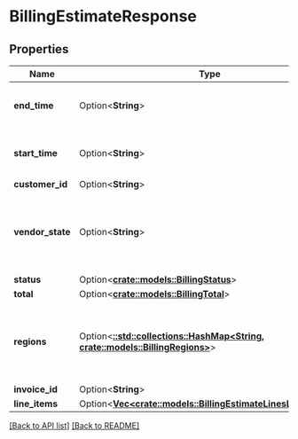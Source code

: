# BillingEstimateResponse

## Properties

Name | Type | Description | Notes
------------ | ------------- | ------------- | -------------
**end_time** | Option<**String**> | Date and time in ISO 8601 format. | [readonly]
**start_time** | Option<**String**> | Date and time in ISO 8601 format. | [readonly]
**customer_id** | Option<**String**> |  | [readonly]
**vendor_state** | Option<**String**> | The current state of our third-party billing vendor. One of `up` or `down`. | [readonly]
**status** | Option<[**crate::models::BillingStatus**](BillingStatus.md)> |  | 
**total** | Option<[**crate::models::BillingTotal**](BillingTotal.md)> |  | 
**regions** | Option<[**::std::collections::HashMap&lt;String, crate::models::BillingRegions&gt;**](BillingRegions.md)> | Breakdown of regional data for products that are region based. | 
**invoice_id** | Option<**String**> |  | [readonly]
**line_items** | Option<[**Vec&lt;crate::models::BillingEstimateLinesLineItems&gt;**](BillingEstimateLinesLineItems.md)> |  | 

[[Back to API list]](../README.md#documentation-for-api-endpoints) [[Back to README]](../README.md)


